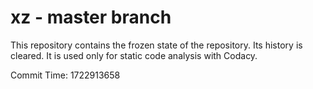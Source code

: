 # xz - master branch

This repository contains the frozen state of the repository.
Its history is cleared. It is used only for static code
analysis with Codacy.

Commit Time: 1722913658